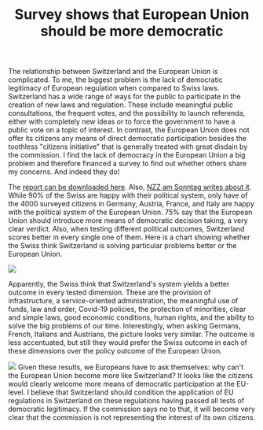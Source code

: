 ﻿---
layout: post
title: Survey shows that European Union should be more democratic
description: Meisser Economics financed a survey about how the Swiss and their neighbors preceive democracy in Switzerland and the European Union.
---
The relationship between Switzerland and the European Union is complicated. To me, the biggest problem is the lack of democratic legitimacy of European regulation when compared to Swiss laws. Switzerland has a wide range of ways for the public to participate in the creation of new laws and regulation. These include meaningful public consultations, the frequent votes, and the possibility to launch referenda, either with completely new ideas or to force the government to have a public vote on a topic of interest. In contrast, the European Union does not offer its citizens any means of direct democratic participation besides the toothless "citizens initiative" that is generally treated with great disdain by the commission. I find the lack of democracy in the European Union a big problem and therefore financed a survey to find out whether others share my concerns. And indeed they do!


The <a href="https://github.com/meisserecon/www/raw/gh-pages/2021-11-14%20EU%20Umfrage.pdf">report can be downloaded here</a>. Also, <a href="https://github.com/meisserecon/www/raw/gh-pages/2021-11-14%20EU%20Umfrage%20NZZAS.pdf">NZZ am Sonntag writes about it</a>. While 90% of the Swiss are happy with their political system, only have of the 4000 surveyed citizens in Germany, Austria, France, and Italy are happy with the political system of the European Union. 75% say that the European Union should introduce more means of democratic decision taking, a very clear verdict. Also, when testing different political outcomes, Switzerland scores better in every single one of them. Here is a chart showing whether the Swiss think Switzerland is solving particular problems better or the European Union.

<img src="../../../assets/images/swiss-eu-1.png">

Apparently, the Swiss think that Switzerland's system yields a better outcome in every tested dimension. These are the provision of infrastructure, a service-oriented administration, the meaningful use of funds, law and order, Covid-19 policies, the protection of minorities, clear and simple laws, good economic conditions, human rights, and the ability to solve the big problems of our time. Interestingly, when asking Germans, French, Italians and Austrians, the picture looks very similar. The outcome is less accentuated, but still they would prefer the Swiss outcome in each of these dimensions over the policy outcome of the European Union.

<img src="../../../assets/images/swiss-eu-2.png">
Given these results, we Europeans have to ask themselves: why can't the European Union become more like Switzerland? It looks like the citizens would clearly welcome more means of democratic participation at the EU-level. I believe that Switzerland should condition the application of EU regulations in Switzerland on these regulations having passed all tests of democratic legitimacy. If the commission says no to that, it will become very clear that the commission is not representing the interest of its own citizens.
